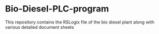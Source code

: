 # Bio-Diesel-PLC-program
This repository contains the RSLogix file of the bio diesel plant along with various detailed document sheets
